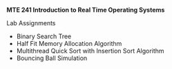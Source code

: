 **MTE 241 Introduction to Real Time Operating Systems**

Lab Assignments
- Binary Search Tree
- Half Fit Memory Allocation Algorithm
- Multithread Quick Sort with Insertion Sort Algorithm
- Bouncing Ball Simulation